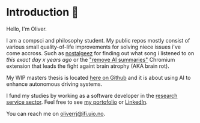 # Introduction 👋

Hello, I'm Oliver.

I am a compsci and philosophy student. My public repos mostly consist of various
small quality-of-life improvements for solving niece issues i've come accross.
Such as [nostalgeez](https://github.com/orjahren/nostalgeez) for finding out
what song i listened to on _this exact day $x$ years ago_ or the ["remove AI
summaries"](https://github.com/orjahren/remove-ai-summaries) Chromium extension
that leads the fight againt brain atrophy (AKA brain rot).

My WIP masters thesis is located [here on
Github](https://github.com/orjahren/master) and it is about using AI to enhance
autonomous driving systems.

I fund my studies by working as a software developer in the [research service
sector](https://nettskjema.no/). Feel free to see [my portofolio](https://rustejahren.no) or [LinkedIn](https://www.linkedin.com/in/orjahren).

You can reach me on [oliverrj@ifi.uio.no](mailto://oliverrj@ifi.uio.no).
